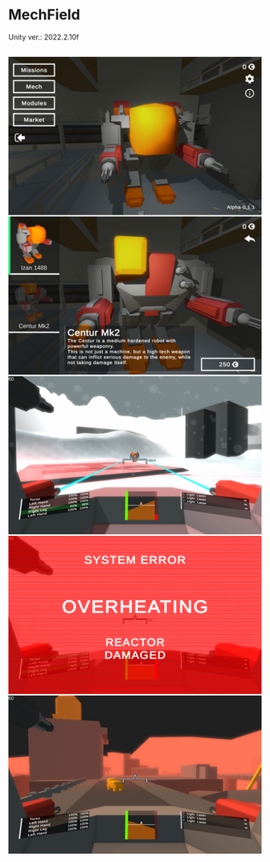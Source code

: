 # MechField

<p>Unity ver.: 2022.2.10f</p>


<br>
<img src="Screenshots/1.1.png">

<br>
<img src="Screenshots/2.png">

<br>
<img src="Screenshots/3.png">

<br>
<img src="Screenshots/4.png">
 
<br>
<img src="Screenshots/5.png">
